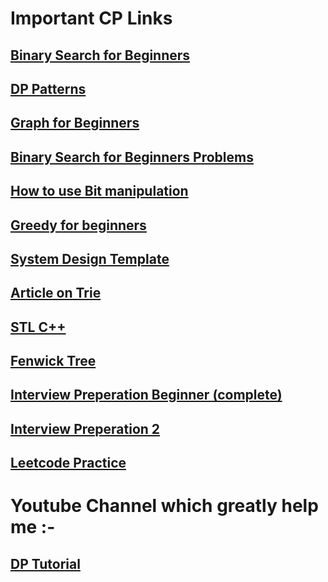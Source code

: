 # Important CP Links
 
## [Binary Search for Beginners ](https://leetcode.com/discuss/general-discussion/691825/binary-search-for-beginners-problems-patterns-sample-solutions)
## [DP Patterns ](https://leetcode.com/discuss/general-discussion/458695/dynamic-programming-patterns%3E)
## [Graph for Beginners ](https://leetcode.com/discuss/general-discussion/655708/graph-for-beginners-problems-pattern-sample-solutions/562734)
## [Binary Search for Beginners Problems ](https://leetcode.com/discuss/general-discussion/691825/binary-search-for-beginners-problems-patterns-sample-solutions)
## [How to use Bit manipulation ](https://leetcode.com/problems/sum-of-two-integers/discuss/84278/A-summary%3A-how-to-use-bit-manipulation-to-solve-problems-easily-and-efficiently)
## [Greedy for beginners ](https://leetcode.com/discuss/general-discussion/669996/greedy-for-beginners-problems-sample-solutions)
## [System Design Template](https://leetcode.com/discuss/career/229177/my-system-design-template)
## [Article on Trie](https://leetcode.com/discuss/general-discussion/680706/Article-on-Trie.-General-Template-and-List-of-problems)
## [STL C++](https://www.hackerearth.com/practice/notes/standard-template-library/)
## [Fenwick Tree](https://www.hackerearth.com/practice/notes/binary-indexed-tree-or-fenwick-tree/#c217533)
## [Interview Preperation Beginner (complete)](https://leetcode.com/discuss/general-discussion/698684/interview-preparation-for-beginners-ds-algorithms-os-system-design)
## [Interview Preperation 2](https://teachyourselfcs.com/)    
## [Leetcode Practice](https://seanprashad.com/leetcode-patterns/) 

# Youtube Channel which greatly help me :-
## [DP Tutorial](https://www.youtube.com/playlist?list=PL_z_8CaSLPWekqhdCPmFohncHwz8TY2Go)
